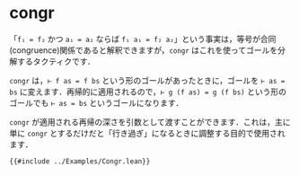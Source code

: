 # congr

「`f₁ = f₂` かつ `a₁ = a₂` ならば `f₁ a₁ = f₂ a₂`」という事実は，等号が合同(congruence)関係であると解釈できますが，`congr` はこれを使ってゴールを分解するタクティクです．

`congr` は，`⊢ f as = f bs` という形のゴールがあったときに，ゴールを `⊢ as = bs` に変えます．再帰的に適用されるので，`⊢ g (f as) = g (f bs)` という形のゴールでも `⊢ as = bs` というゴールになります．

`congr` が適用される再帰の深さを引数として渡すことができます．これは，主に単に `congr` とするだけだと「行き過ぎ」になるときに調整する目的で使用されます．

```lean
{{#include ../Examples/Congr.lean}}
```
